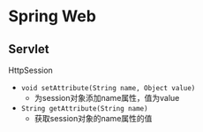 # Spring Web

## Servlet

HttpSession

- `void setAttribute(String name, Object value)`
  - 为session对象添加name属性，值为value
- `String getAttribute(String name)`
  - 获取session对象的name属性的值

